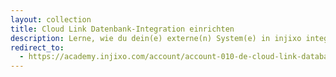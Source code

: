 ```yaml
---
layout: collection
title: Cloud Link Datenbank-Integration einrichten
description: Lerne, wie du dein(e) externe(n) System(e) in injixo integrieren kannst, um aktuellste Daten für die Erstellung von Forecasts und Schichtplänen zu erhalten.
redirect_to:
  - https://academy.injixo.com/account/account-010-de-cloud-link-database-integration
---
```

